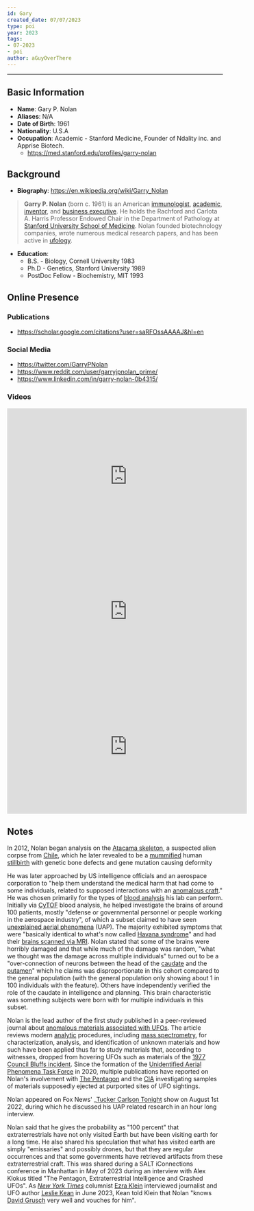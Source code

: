 ```yaml
---
id: Gary
created_date: 07/07/2023
type: poi
year: 2023
tags:
- 07-2023
- poi
author: aGuyOverThere
---
```


----

## Basic Information

- **Name**: Gary P. Nolan
- **Aliases**: N/A
- **Date of Birth**: 1961
- **Nationality**: U.S.A
- **Occupation**: Academic - Stanford Medicine, Founder of Ndality inc. and Apprise Biotech.
	- https://med.stanford.edu/profiles/garry-nolan

## Background

- **Biography**: https://en.wikipedia.org/wiki/Garry_Nolan

> **Garry P. Nolan** (born c. 1961) is an American [immunologist](https://en.wikipedia.org/wiki/Immunologist "Immunologist"), [academic](https://en.wikipedia.org/wiki/Academic "Academic"), [inventor](https://en.wikipedia.org/wiki/Inventor "Inventor"), and [business executive](https://en.wikipedia.org/wiki/Business_executive "Business executive"). He holds the Rachford and Carlota A. Harris Professor Endowed Chair in the Department of Pathology at [Stanford University School of Medicine](https://en.wikipedia.org/wiki/Stanford_University_School_of_Medicine "Stanford University School of Medicine"). Nolan founded biotechnology companies, wrote numerous medical research papers, and has been active in [ufology](https://en.wikipedia.org/wiki/Ufology "Ufology").

- **Education**: 
	- B.S. - Biology, Cornell University 1983
	- Ph.D - Genetics, Stanford University 1989
	- PostDoc Fellow - Biochemistry, MIT 1993

## Online Presence

### Publications

- https://scholar.google.com/citations?user=saRFOssAAAAJ&hl=en

### Social Media

- https://twitter.com/GarryPNolan
- https://www.reddit.com/user/garryjpnolan_prime/
- https://www.linkedin.com/in/garry-nolan-0b4315/

### Videos

<iframe width="560" height="315" src="https://www.youtube.com/embed/uTCc2-1tbBQ" title="YouTube video player" frameborder="0" allow="accelerometer; autoplay; clipboard-write; encrypted-media; gyroscope; picture-in-picture; web-share" allowfullscreen></iframe>

<iframe width="560" height="315" src="https://www.youtube.com/embed/bb1cuYU09Ck" title="YouTube video player" frameborder="0" allow="accelerometer; autoplay; clipboard-write; encrypted-media; gyroscope; picture-in-picture; web-share" allowfullscreen></iframe>

<iframe width="560" height="315" src="https://www.youtube.com/embed/e2DqdOw6Uy4" title="YouTube video player" frameborder="0" allow="accelerometer; autoplay; clipboard-write; encrypted-media; gyroscope; picture-in-picture; web-share" allowfullscreen></iframe>

## Notes

In 2012, Nolan began analysis on the [Atacama skeleton](https://en.wikipedia.org/wiki/Atacama_skeleton "Atacama skeleton"), a suspected alien corpse from [Chile](https://en.wikipedia.org/wiki/Chile "Chile"), which he later revealed to be a [mummified](https://en.wikipedia.org/wiki/Mummified "Mummified") human [stillbirth](https://en.wikipedia.org/wiki/Stillbirth "Stillbirth") with genetic bone defects and gene mutation causing deformity

He was later approached by US intelligence officials and an aerospace corporation to "help them understand the medical harm that had come to some individuals, related to supposed interactions with an [anomalous craft](https://en.wikipedia.org/wiki/UFO "UFO")." He was chosen primarily for the types of [blood analysis](https://en.wikipedia.org/wiki/Blood_analysis "Blood analysis") his lab can perform. Initially via [CyTOF](https://en.wikipedia.org/wiki/CyTOF "CyTOF") blood analysis, he helped investigate the brains of around 100 patients, mostly "defense or governmental personnel or people working in the aerospace industry", of which a subset claimed to have seen [unexplained aerial phenomena](https://en.wikipedia.org/wiki/UFO "UFO") (UAP). The majority exhibited symptoms that were "basically identical to what's now called [Havana syndrome](https://en.wikipedia.org/wiki/Havana_syndrome "Havana syndrome")" and had their [brains scanned via MRI](https://en.wikipedia.org/wiki/MRI_brain_scan "MRI brain scan"). Nolan stated that some of the brains were horribly damaged and that while much of the damage was random, "what we thought was the damage across multiple individuals" turned out to be a "over-connection of neurons between the head of the [caudate](https://en.wikipedia.org/wiki/Caudate_nucleus "Caudate nucleus") and the [putamen](https://en.wikipedia.org/wiki/Putamen "Putamen")" which he claims was disproportionate in this cohort compared to the general population (with the general population only showing about 1 in 100 individuals with the feature). Others have independently verified the role of the caudate in intelligence and planning. This brain characteristic was something subjects were born with for multiple individuals in this subset.

Nolan is the lead author of the first study published in a peer-reviewed journal about [anomalous materials associated with UFOs](https://en.wikipedia.org/wiki/Ufology#Phenomena_linked_to_ufology "Ufology"). The article reviews modern [analytic](https://en.wikipedia.org/wiki/List_of_materials_analysis_methods "List of materials analysis methods") procedures, including [mass spectrometry](https://en.wikipedia.org/wiki/Mass_spectrometry "Mass spectrometry"), for characterization, analysis, and identification of unknown materials and how such have been applied thus far to study materials that, according to witnesses, dropped from hovering UFOs such as materials of the [1977 Council Bluffs incident](https://en.wikipedia.org/w/index.php?title=1977_Council_Bluffs_incident&action=edit&redlink=1 "1977 Council Bluffs incident (page does not exist)"). Since the formation of the [Unidentified Aerial Phenomena Task Force](https://en.wikipedia.org/wiki/Unidentified_Aerial_Phenomena_Task_Force "Unidentified Aerial Phenomena Task Force") in 2020, multiple publications have reported on Nolan's involvement with [The Pentagon](https://en.wikipedia.org/wiki/The_Pentagon "The Pentagon") and the [CIA](https://en.wikipedia.org/wiki/CIA "CIA") investigating samples of materials supposedly ejected at purported sites of UFO sightings.

Nolan appeared on Fox News' _[Tucker Carlson Tonight](https://en.wikipedia.org/wiki/Tucker_Carlson_Tonight "Tucker Carlson Tonight") show on August 1st 2022, during which he discussed his UAP related research in an hour long interview.

Nolan said that he gives the probability as "100 percent" that extraterrestrials have not only visited Earth but have been visiting earth for a long time. He also shared his speculation that what has visited earth are simply "emissaries" and possibly drones, but that they are regular occurrences and that some governments have retrieved artifacts from these extraterrestrial craft. This was shared during a SALT iConnections conference in Manhattan in May of 2023 during an interview with Alex Klokus titled "The Pentagon, Extraterrestrial Intelligence and Crashed UFOs". As _[New York Times](https://en.wikipedia.org/wiki/New_York_Times "New York Times")_ columnist [Ezra Klein](https://en.wikipedia.org/wiki/Ezra_Klein "Ezra Klein") interviewed journalist and UFO author [Leslie Kean](https://en.wikipedia.org/wiki/Leslie_Kean "Leslie Kean") in June 2023, Kean told Klein that Nolan "knows [David Grusch](https://en.wikipedia.org/wiki/David_Grusch_UFO_whistleblower_claims "David Grusch UFO whistleblower claims") very well and vouches for him".

